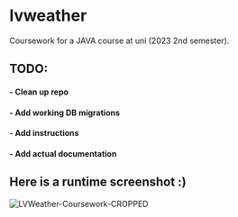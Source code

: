 # lvweather
Coursework for a JAVA course at uni (2023 2nd semester).

## TODO:
#### - Clean up repo
#### - Add working DB migrations
#### - Add instructions
#### - Add actual documentation

## Here is a runtime screenshot :)
![LVWeather-Coursework-CROPPED](https://github.com/probablyalright/lvweather/assets/112282114/7d6c7b4c-d55c-4ae1-b00f-00756d037a35)
